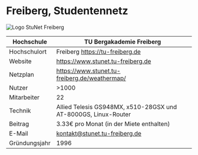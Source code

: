 # Freiberg, Studentennetz

![Logo StuNet Freiberg](/studnetze/sfg/stunet_freiberg_logo.png)

Hochschule     | TU Bergakademie Freiberg
---------------|----------------------------------------------------------------
Hochschulort   | Freiberg <https://tu-freiberg.de>
Website        | <https://www.stunet.tu-freiberg.de>
Netzplan       | <https://www.stunet.tu-freiberg.de/weathermap/>
Nutzer         | \>1000
Mitarbeiter    | 22
Technik        | Allied Telesis GS948MX, x510-28GSX und AT-8000GS, Linux-Router
Beitrag        | 3.33€ pro Monat (in der Miete enthalten)
E-Mail         | <kontakt@stunet.tu-freiberg.de>
Gründungsjahr  | 1996
